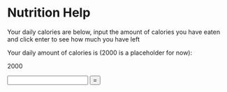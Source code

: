 
<h1 id="Title">Nutrition Help</h1>

<p>Your daily calories are below, input the amount of calories you have eaten and click enter to see how much you have left</p>
<!-- Calorie will be paired with your profile-->

<p> Your daily amount of calories is (2000 is a placeholder for now): <p id="C1">2000</p></p>
<input type="number" id="C2">
<button onclick="calc()">=</button>
<div id="result"></div>

<script>
    function calc() {
        var a = Number(document.getElementById("C1").innerHTML);
        var b = Number(document.getElementById("C2").value);
        var result = a - b;
        document.getElementById("result").innerHTML = result;
    }
</script>
